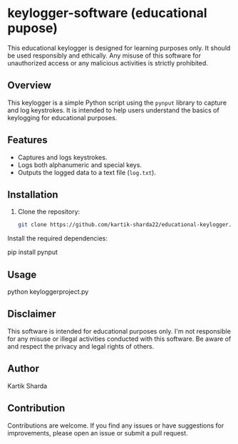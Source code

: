 # keylogger-software (educational pupose)

This educational keylogger is designed for learning purposes only. It should be used responsibly and ethically. Any misuse of this software for unauthorized access or any malicious activities is strictly prohibited.


## Overview

This keylogger is a simple Python script using the `pynput` library to capture and log keystrokes. It is intended to help users understand the basics of keylogging for educational purposes.


## Features

- Captures and logs keystrokes.
- Logs both alphanumeric and special keys.
- Outputs the logged data to a text file (`log.txt`).

## Installation

1. Clone the repository:

   ```bash
   git clone https://github.com/kartik-sharda22/educational-keylogger.git


Install the required dependencies:

pip install pynput


## Usage

python keyloggerproject.py


## Disclaimer

This software is intended for educational purposes only. I'm not responsible for any misuse or illegal activities conducted with this software. Be aware of and respect the privacy and legal rights of others.


## Author

Kartik Sharda


## Contribution

Contributions are welcome. If you find any issues or have suggestions for improvements, please open an issue or submit a pull request.
